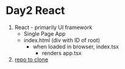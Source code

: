 # Day2 React

1. React - primarily UI framework 
    - Single Page App 
    - index.html (div with ID of root)
        - when loaded in browser, index.tsx
            - renders app.tsx 
2. [repo to clone](https://github.com/vppmatt/reactts.git)